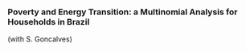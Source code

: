 ### Poverty and Energy Transition: a Multinomial Analysis for Households in Brazil
(with S. Goncalves)


